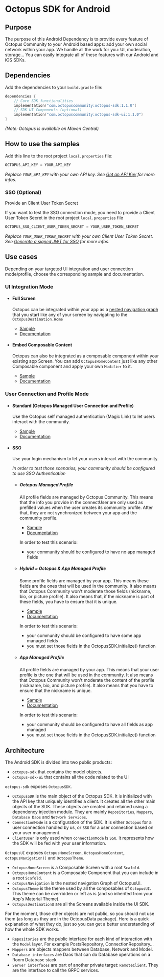 # Octopus SDK for Android

## Purpose

The purpose of this Android Dependency is to provide every feature of Octopus Community to your
Android based apps:
add your own social network within your app. We handle all the work for you: UI, moderation,
storage…
You can easily integrate all of these features with our Android and iOS SDKs.

## Dependencies

Add the dependencies to your `build.gradle` file:

```kotlin
dependencies {
    // Core SDK functionalities
    implementation("com.octopuscommunity:octopus-sdk:1.1.0")
    // SDK UI Components (optional)
    implementation("com.octopuscommunity:octopus-sdk-ui:1.1.0")
}
```

*(Note: Octopus is available on Maven Central)*

## How to use the samples

Add this line to the root project `local.properties` file:

 ```groovy
 OCTOPUS_API_KEY = YOUR_API_KEY 
 ```

*Replace `YOUR_API_KEY` with your own API key.
See [Get an API Key](https://octopuscommunity.notion.site/octopus-developer-guide) for more infos.*

### SSO (Optional)

Provide an Client User Token Secret

If you want to test the SSO connection mode, you need to provide a Client User Token Secret in the
root project `local.properties` file

 ```groovy
OCTOPUS_SSO_CLIENT_USER_TOKEN_SECRET = YOUR_USER_TOKEN_SECRET
```

*Replace `YOUR_USER_TOKEN_SECRET` with your own Client User Token Secret.
See [Generate a signed JWT for SSO](https://octopuscommunity.notion.site/Generate-a-signed-JWT-for-SSO-1add0ed811a98136867af1347caa24b8)
for more infos.*

## Use cases

Depending on your targeted UI integration and user connection mode/profile, choose the corresponding
sample and documentation.

### UI Integration Mode

- #### Full Screen

  Octopus can be integrated within your app as
  a [nested navigation graph](https://developer.android.com/guide/navigation/design/nested-graphs)
  that you start like any of your screen by navigating to the `OctopusDestination.Home`

    - [Sample](/samples/standard/fullscreen)
    - [Documentation](https://octopuscommunity.notion.site/Android-SDK-Setup-Guide-1a4d0ed811a980c5ada0e19726a67051)

- #### Embed Composable Content

  Octopus can also be integrated as a composable component within your existing app Screen.
  You can add `OctopusHomeContent` just like any other Composable component and apply your
  own `Modifier` to it.

    - [Sample](/samples/standard/embed)
    - [Documentation](https://octopuscommunity.notion.site/Android-SDK-Setup-Guide-1a4d0ed811a980c5ada0e19726a67051)

### User Connection and Profile Mode

- #### Standard (Octopus Managed User Connection and Profile)

  Use the Octopus self managed authentication (Magic Link) to let users interact with the community.

    - [Sample](/samples/standard/)
    - [Documentation](https://octopuscommunity.notion.site/Android-SDK-Setup-Guide-1a4d0ed811a980c5ada0e19726a67051)

- #### SSO

  Use your login mechanism to let your users interact with the community.

  *In order to test those scenarios, your community should be configured to use SSO Authentication*

    - ##### Octopus Managed Profile

      All profile fields are managed by Octopus Community. This means that the info you provide in
      the connectUser are only used as prefilled values when the user creates its community profile.
      After that, they are not synchronized between your app and the community profile.

        - [Sample](/samples/sso/octopus-profile)
        - [Documentation](https://octopuscommunity.notion.site/Android-SDK-Setup-Guide-1a4d0ed811a980c5ada0e19726a67051)

      In order to test this scenario:
        - your community should be configured to have no app managed fields

    - ##### Hybrid = Octopus & App Managed Profile

      Some profile fields are managed by your app. This means these fields are the ones
      that will be used in the community. It also means that Octopus Community won't moderate those
      fields (nickname, bio, or picture profile). It also means that, if the nickname is part of
      these fields, you have to ensure that it is unique.

        - [Sample](/samples/sso/hybrid-profile)
        - [Documentation](https://octopuscommunity.notion.site/Android-SDK-Setup-Guide-1a4d0ed811a980c5ada0e19726a67051)

      In order to test this scenario:
        - your community should be configured to have some app managed fields
        - you must set those fields in the OctopusSDK.initialize() function

    - ##### App Managed Profile

      All profile fields are managed by your app. This means that your user profile is the one that
      will be used in the community. It also means that Octopus Community won't moderate the content
      of the profile (nickname, bio, and picture profile). It also means that you have to ensure
      that the nickname is unique.

        - [Sample](/samples/sso/client-profile)
        - [Documentation](https://octopuscommunity.notion.site/Android-SDK-Setup-Guide-1a4d0ed811a980c5ada0e19726a67051)

      In order to test this scenario:
        - your community should be configured to have all fields as app managed
        - you must set those fields in the OctopusSDK.initialize() function

## Architecture

The Android SDK is divided into two public products:

- `octopus-sdk` that contains the model objects.
- `octopus-sdk-ui` that contains all the code related to the UI

`octopus-sdk` exposes `OctopusSDK`.

- `OctopusSDK` is the main object of the Octopus SDK. It is initialized with the API key that
  uniquely identifies a client. It creates all the other main objects of the SDK. These objects are
  created and retained using a dependency injection module. They are
  mainly `Repositories`, `Mappers`, `Database Daos`  and `Network Services`.
- `ConnectionMode` is a configuration of the SDK. It is either `Octopus` for a user connection
  handled by us, or `SSO` for a user connection based on your user management.
- `ClientUser` is only used when `connectionMode` is `SSO`. It represents how the SDK will be fed
  with your user information.

`OctopusUI` exposes `OctopusHomeScreen`, `OctopusHomeContent`, `octopusNavigation()`
and `OctopusTheme`.

- `OctopusHomeScreen` is a Composable Screen with a root `Scafold`.
- `OctopusHomeContent` is a Composable Component that you can include in a root `Scafold`.
- `octopusNavigation` is the nested navigation Graph of OctopusUI.
- `OctopusTheme` is the theme used by all the composables of `OctopusUI`. This theme can be
  overridden or left as is (and so inherited from your App's Material Theme).
- `OctopusDestination`s are all the Screens available inside the UI SDK.

For the moment, those other objects are not public, so you should not use them (as long as they are
in the OctopusData package).
Here is a quick explanation of what they do, just so you can get a better understanding of how the
whole SDK works.

- `Repositories` are the public interface for each kind of interaction with the `Model` layer. For
  example PostsRepository, ConnectionRepository…
- `Mappers` are objects mappers between Database, Network and Model.
- `Database interfaces` are Daos that can do Database operations on a Room Database stack
- `Server interfaces` are part of another private target: `RemoteClient`. They are the interface to
  call the GRPC services.
